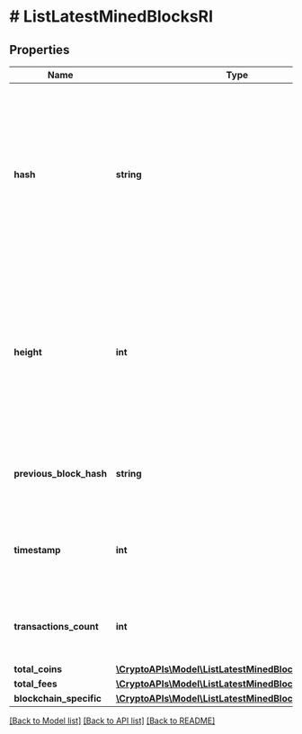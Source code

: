 # # ListLatestMinedBlocksRI

## Properties

Name | Type | Description | Notes
------------ | ------------- | ------------- | -------------
**hash** | **string** | Represents the hash of the block, which is its unique identifier. It represents a cryptographic digital fingerprint made by hashing the block header twice through the SHA256 algorithm. |
**height** | **int** | Represents the number of blocks in the blockchain preceding this specific block. Block numbers have no gaps. A blockchain usually starts with block 0 called the \&quot;Genesis block\&quot;. |
**previous_block_hash** | **string** | Represents the hash of the previous block, also known as the parent block. |
**timestamp** | **int** | Defines the exact date/time when this block was mined in Unix Timestamp. |
**transactions_count** | **int** | Represents the total number of all transactions as part of this block. |
**total_coins** | [**\CryptoAPIs\Model\ListLatestMinedBlocksRITotalCoins**](ListLatestMinedBlocksRITotalCoins.md) |  |
**total_fees** | [**\CryptoAPIs\Model\ListLatestMinedBlocksRITotalFees**](ListLatestMinedBlocksRITotalFees.md) |  |
**blockchain_specific** | [**\CryptoAPIs\Model\ListLatestMinedBlocksRIBS**](ListLatestMinedBlocksRIBS.md) |  |

[[Back to Model list]](../../README.md#models) [[Back to API list]](../../README.md#endpoints) [[Back to README]](../../README.md)
